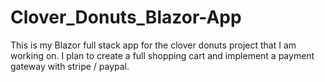 # Clover_Donuts_Blazor-App


This is my Blazor full stack app for the clover donuts project that I am working on.   I plan to create a full shopping cart and implement a payment gateway with stripe / paypal. 
